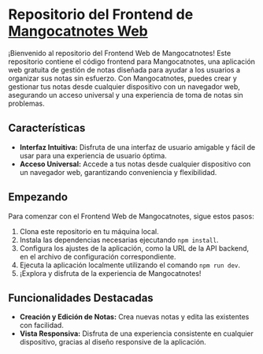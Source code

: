 # Repositorio del Frontend de [Mangocatnotes Web](https://mangocatnotes.vercel.app)

¡Bienvenido al repositorio del Frontend Web de Mangocatnotes! Este repositorio contiene el código frontend para Mangocatnotes, una aplicación web gratuita de gestión de notas diseñada para ayudar a los usuarios a organizar sus notas sin esfuerzo. Con Mangocatnotes, puedes crear y gestionar tus notas desde cualquier dispositivo con un navegador web, asegurando un acceso universal y una experiencia de toma de notas sin problemas.

## Características

- **Interfaz Intuitiva:** Disfruta de una interfaz de usuario amigable y fácil de usar para una experiencia de usuario óptima.
- **Acceso Universal:** Accede a tus notas desde cualquier dispositivo con un navegador web, garantizando conveniencia y flexibilidad.

## Empezando

Para comenzar con el Frontend Web de Mangocatnotes, sigue estos pasos:

1. Clona este repositorio en tu máquina local.
2. Instala las dependencias necesarias ejecutando `npm install`.
3. Configura los ajustes de la aplicación, como la URL de la API backend, en el archivo de configuración correspondiente.
4. Ejecuta la aplicación localmente utilizando el comando `npm run dev`.
5. ¡Explora y disfruta de la experiencia de Mangocatnotes!

## Funcionalidades Destacadas

- **Creación y Edición de Notas:** Crea nuevas notas y edita las existentes con facilidad.
- **Vista Responsiva:** Disfruta de una experiencia consistente en cualquier dispositivo, gracias al diseño responsive de la aplicación.
